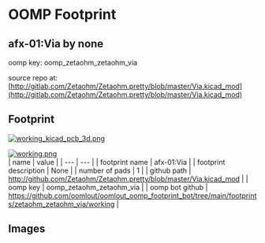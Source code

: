 # OOMP Footprint  
## afx-01:Via  by none  
  
oomp key: oomp_zetaohm_zetaohm_via  
  
source repo at: [http://gitlab.com/Zetaohm/Zetaohm.pretty/blob/master/Via.kicad_mod](http://gitlab.com/Zetaohm/Zetaohm.pretty/blob/master/Via.kicad_mod)  
## Footprint  
  
[![working_kicad_pcb_3d.png](working_kicad_pcb_3d_600.png)](working_kicad_pcb_3d.png)  
  
[![working.png](working_600.png)](working.png)  
| name | value | 
| --- | --- | 
| footprint name | afx-01:Via | 
| footprint description | None | 
| number of pads | 1 | 
| github path | http://github.com/Zetaohm/Zetaohm.pretty/blob/master/Via.kicad_mod | 
| oomp key | oomp_zetaohm_zetaohm_via | 
| oomp bot github | https://github.com/oomlout/oomlout_oomp_footprint_bot/tree/main/footprints/zetaohm_zetaohm_via/working | 
## Images  
